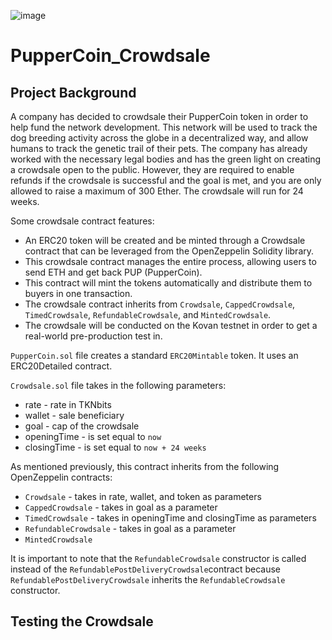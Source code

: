 ![image](https://user-images.githubusercontent.com/65314799/98406876-57e5d380-2034-11eb-8a8c-cf7e9aaa28aa.png)

# PupperCoin_Crowdsale

## Project Background

A company has decided to crowdsale their PupperCoin token in order to help fund the network development.
This network will be used to track the dog breeding activity across the globe in a decentralized way, and allow humans to track the genetic trail of their pets. The company has already worked with the necessary legal bodies and has the green light on creating a crowdsale open to the public. However, they are required to enable refunds if the crowdsale is successful and the goal is met, and you are only allowed to raise a maximum of 300 Ether. The crowdsale will run for 24 weeks.

Some crowdsale contract features:
* An ERC20 token will be created and be minted through a Crowdsale contract that can be leveraged from the OpenZeppelin Solidity library.
* This crowdsale contract manages the entire process, allowing users to send ETH and get back PUP (PupperCoin).
* This contract will mint the tokens automatically and distribute them to buyers in one transaction.
* The crowdsale contract inherits from `Crowdsale`, `CappedCrowdsale`, `TimedCrowdsale`, `RefundableCrowdsale`, and `MintedCrowdsale`.
* The crowdsale will be conducted on the Kovan testnet in order to get a real-world pre-production test in. 

`PupperCoin.sol` file creates a standard `ERC20Mintable` token. It uses an ERC20Detailed contract.

`Crowdsale.sol` file takes in the following parameters:
  * rate - rate in TKNbits
  * wallet - sale beneficiary
  * goal - cap of the crowdsale
  * openingTime - is set equal to `now`
  * closingTime - is set equal to `now + 24 weeks`
  
As mentioned previously, this contract inherits from the following OpenZeppelin contracts:
  * `Crowdsale` - takes in rate, wallet, and token as parameters
  * `CappedCrowdsale` - takes in goal as a parameter
  * `TimedCrowdsale` - takes in openingTime and closingTime as parameters
  * `RefundableCrowdsale` - takes in goal as a parameter
  * `MintedCrowdsale`
  
 It is important to note that the `RefundableCrowdsale` constructor is called instead of the `RefundablePostDeliveryCrowdsale`contract because `RefundablePostDeliveryCrowdsale` inherits the `RefundableCrowdsale` constructor.
 
 ## Testing the Crowdsale
 

